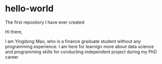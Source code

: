 # hello-world
The first repository I have ever created

Hi there,

I am Yingdong Mao, who is a finance graduate student without any programming experience. I am here for learnign more about data science and programming skills for conducting independent project during my PhD career
